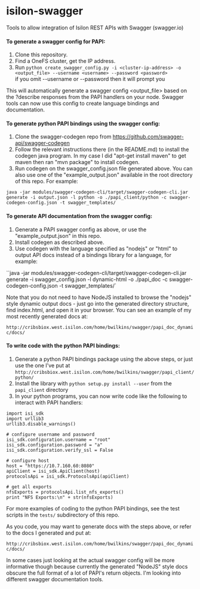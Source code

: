 # isilon-swagger
Tools to allow integration of Isilon REST APIs with Swagger (swagger.io)

#### To generate a swagger config for PAPI:

1. Clone this repository.
2. Find a OneFS cluster, get the IP address.
3. Run `python create_swagger_config.py -i <cluster-ip-address> -o <output_file> --username <username> --password <password>` <br> if you omit --username or --password then it will prompt you

This will automatically generate a swagger config <output_file> based on the ?describe responses from the PAPI handlers on your node.  Swagger tools can now use this config to create language bindings and documentation.

#### To generate python PAPI bindings using the swagger config:
1. Clone the swagger-codegen repo from https://github.com/swagger-api/swagger-codegen
2. Follow the relevant instructions there (in the README.md) to install the codegen java program.  In my case I did "apt-get install maven" to get maven then ran "mvn package" to install codegen.
3. Run codegen on the swagger_config.json file generated above.  You can also use one of the "example_output.json" available in the root directory of this repo.  For example:

`java -jar modules/swagger-codegen-cli/target/swagger-codegen-cli.jar generate -i output.json -l python -o ./papi_client/python -c swagger-codegen-config.json -t swagger_templates/`

#### To generate API documentation from the swagger config:
1. Generate a PAPI swagger config as above, or use the "example_output.json" in this repo.
2. Install codegen as described above.
3. Use codegen with the language specified as "nodejs" or "html" to output API docs instead of a bindings library for a language, for example:

``java -jar modules/swagger-codegen-cli/target/swagger-codegen-cli.jar generate -i swagger_config.json -l dynamic-html -o ./papi_doc -c swagger-codegen-config.json -t swagger_templates/`

Note that you do not need to have NodeJS installed to browse the "nodejs" style dynamic output docs - just go into the generated directory structure, find index.html, and open it in your browser.  You can see an example of my most recently generated docs at:

`http://cribsbiox.west.isilon.com/home/bwilkins/swagger/papi_doc_dynamic/docs/`

#### To write code with the python PAPI bindings:
1. Generate a python PAPI bindings package using the above steps, or just use the one I've put at `http://cribsbiox.west.isilon.com/home/bwilkins/swagger/papi_client/python/`
2. Install the library with `python setup.py install --user` from the `papi_client` directory
3. In your python programs, you can now write code like the following to interact with PAPI handlers:

```
import isi_sdk
import urllib3
urllib3.disable_warnings()

# configure username and password
isi_sdk.configuration.username = "root"
isi_sdk.configuration.password = "a"
isi_sdk.configuration.verify_ssl = False

# configure host
host = "https://10.7.160.60:8080"
apiClient = isi_sdk.ApiClient(host)
protocolsApi = isi_sdk.ProtocolsApi(apiClient)

# get all exports
nfsExports = protocolsApi.list_nfs_exports()
print "NFS Exports:\n" + str(nfsExports)

```

For more examples of coding to the python PAPI bindings, see the test scripts in the `tests/` subdirectory of this repo.

As you code, you may want to generate docs with the steps above, or refer to the docs I generated and put at:

`http://cribsbiox.west.isilon.com/home/bwilkins/swagger/papi_doc_dynamic/docs/`

In some cases just looking at the actual swagger config will be more informative though because currently the generated "NodeJS" style docs obscure the full format of a lot of PAPI's return objects.  I'm looking into different swagger documentation tools.

